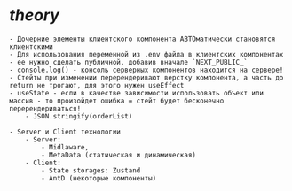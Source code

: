 # _theory_
	- Дочерние элементы клиентского компонента АВТОматически становятся клиентскими
	- Для использования переменной из .env файла в клиентских компонентах - ее нужно сделать публичной, добавив вначале `NEXT_PUBLIC_`
	- console.log() - консоль серверных компонентов находится на сервере!
	- Стейты при изменении перерендеривают верстку компонента, а часть до return не трогают, для этого нужен useEffect
	- useState - если в качестве зависимости использовать объект или массив - то произойдет ошибка = стейт будет бесконечно перерендериваться!
		- JSON.stringify(orderList)

	- Server и Client технологии
		- Server: 
			- Midlaware, 
			- MetaData (статическая и динамическая)
		- Client: 
			- State storages: Zustand
			- AntD (некоторые компоненты)